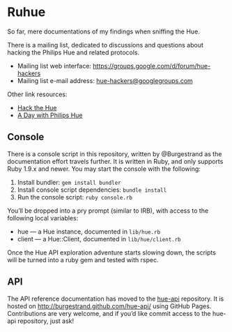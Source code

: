 # Ruhue

So far, mere documentations of my findings when sniffing the Hue.

There is a mailing list, dedicated to discussions and questions about hacking the
Philips Hue and related protocols.

- Mailing list web interface: <https://groups.google.com/d/forum/hue-hackers>
- Mailing list e-mail address: <hue-hackers@googlegroups.com>

Other link resources:

- [Hack the Hue](http://rsmck.co.uk/hue)
- [A Day with Philips Hue](http://www.nerdblog.com/2012/10/a-day-with-philips-hue.html?showComment=1352172383498)

## Console

There is a console script in this repository, written by @Burgestrand as the
documentation effort travels further. It is written in Ruby, and only supports
Ruby 1.9.x and newer. You may start the console with the following:

1. Install bundler: `gem install bundler`
2. Install console script dependencies: `bundle install`
3. Run the console script: `ruby console.rb`

You’ll be dropped into a pry prompt (similar to IRB), with access to the following
local variables:

- hue — a Hue instance, documented in `lib/hue.rb`
- client — a Hue::Client, documented in `lib/hue/client.rb`

Once the Hue API exploration adventure starts slowing down, the scripts will be
turned into a ruby gem and tested with rspec.

## API

The API reference documentation has moved to the [hue-api][] repository. It is
hosted on <http://burgestrand.github.com/hue-api/> using GitHub Pages. Contributions
are very welcome, and if you’d like commit access to the hue-api repository, just ask!

[hue-api]: https://github.com/Burgestrand/hue-api
